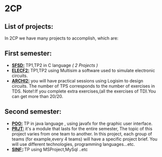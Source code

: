 # 2CP
## List of projects:
In 2CP we have many projects to accomplish, which are:
  ## First semester:
  - [**SFSD:**](SFSD) TP1,TP2 in C language *( 2 Projects )*
  - [**ELECF2:**](ELECF2) TP1,TP2 using Multisim a software used to simulate electronic circuits.
  - [**ARCHI2:**](ARCHI2) you will have practical sessions using Logisim to design circuits. 
    The number of TPS corresponds to the number of exercises in TDS.
    Note!:If you complete extra exercises,(all the exercises of TD).You can get more than 20/20.
       
   ## Second semester:    
  - [**POO:**](POO) TP in java language , using javafx for the graphic user interface.
  - [**PRJT:**](PRJT) it's a module that lasts for the entire semester, The topic of this project
    varies from one team to another. In this project, each group of teams 
    (for example,every 4 teams) will have a specific project brief.
    You will use different technologies, programming languages...etc.
  - [**SINF:**](SINF):TP using MSProject,MySql ..etc 
       



